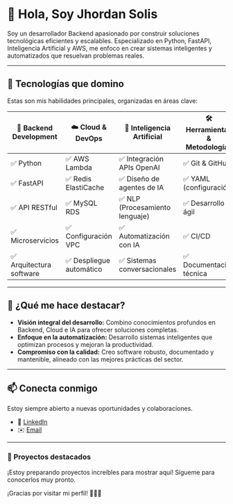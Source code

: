 # 👋 Hola, Soy Jhordan Solis

Soy un desarrollador Backend apasionado por construir soluciones tecnológicas eficientes y escalables. Especializado en Python, FastAPI, Inteligencia Artificial y AWS, me enfoco en crear sistemas inteligentes y automatizados que resuelvan problemas reales.

---

## 🚀 Tecnologías que domino

Estas son mis habilidades principales, organizadas en áreas clave:

| 🐍 Backend Development | ☁️ Cloud & DevOps | 🧠 Inteligencia Artificial | 🛠️ Herramientas & Metodologías |
|------------------------|--------------------|----------------------------|--------------------------------|
| ✅ Python               | ✅ AWS Lambda       | ✅ Integración APIs OpenAI  | ✅ Git & GitHub                 |
| ✅ FastAPI              | ✅ Redis ElastiCache| ✅ Diseño de agentes de IA  | ✅ YAML (configuración)         |
| ✅ API RESTful          | ✅ MySQL RDS        | ✅ NLP (Procesamiento lenguaje)| ✅ Desarrollo ágil              |
| ✅ Microservicios       | ✅ Configuración VPC| ✅ Automatización con IA    | ✅ CI/CD                        |
| ✅ Arquitectura software| ✅ Despliegue automático | ✅ Sistemas conversacionales| ✅ Documentación técnica        |

---

## 🌟 ¿Qué me hace destacar?

- **Visión integral del desarrollo:** Combino conocimientos profundos en Backend, Cloud e IA para ofrecer soluciones completas.
- **Enfoque en la automatización:** Desarrollo sistemas inteligentes que optimizan procesos y mejoran la productividad.
- **Compromiso con la calidad:** Creo software robusto, documentado y mantenible, alineado con las mejores prácticas del sector.

---

## 📫 Conecta conmigo

Estoy siempre abierto a nuevas oportunidades y colaboraciones.

- 🔗 [LinkedIn](https://linkedin.com/in/tu-linkedin)
- ✉️ [Email](mailto:tu-email@example.com)

---

### 🚧 Proyectos destacados

¡Estoy preparando proyectos increíbles para mostrar aquí! Sígueme para conocerlos muy pronto.

¡Gracias por visitar mi perfil! 🌟✨🚀


